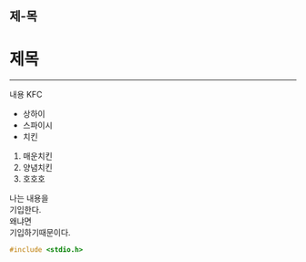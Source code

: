 ## 제-목
# 제목
---
내용 KFC
* 상하이
* 스파이시
* 치킨
1. 매운치킨
2. 양념치킨
3. 호호호


나는 내용을<br/>
기입한다.<br/>
왜냐면<br/>
기입하기때문이다.<br/>


```cpp
#include <stdio.h>
```

